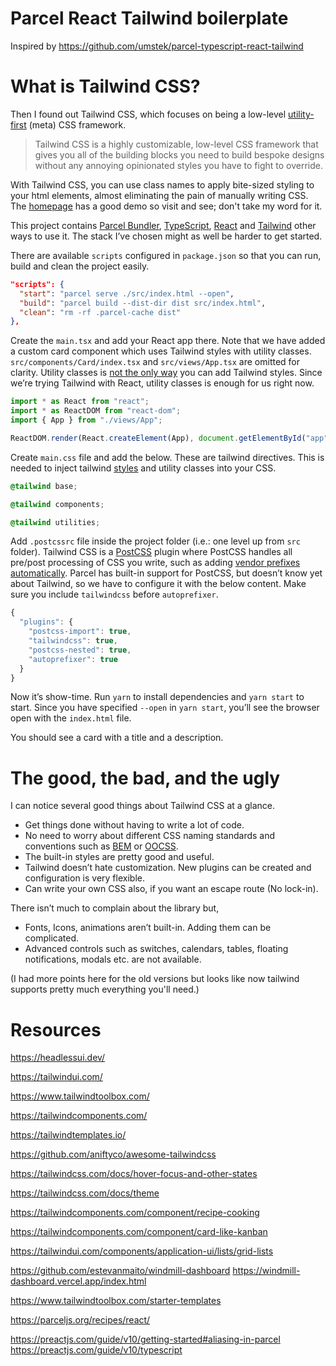# Parcel React Tailwind boilerplate

Inspired by https://github.com/umstek/parcel-typescript-react-tailwind

# What is Tailwind CSS?

Then I found out Tailwind CSS, which focuses on being a low-level [utility-first](https://tailwindcss.com/docs/utility-first/) (meta) CSS framework.

> Tailwind CSS is a highly customizable, low-level CSS framework that gives you all of the building blocks you need to build bespoke designs without any annoying opinionated styles you have to fight to override.

With Tailwind CSS, you can use class names to apply bite-sized styling to your html elements, almost eliminating the pain of manually writing CSS. The [homepage](https://tailwindcss.com/) has a good demo so visit and see; don't take my word for it.

This project contains [Parcel Bundler](https://parceljs.org/recipes/react/#tailwind-css), [TypeScript](https://www.typescriptlang.org/), [React](https://reactjs.org) and [Tailwind](https://tailwindcss.com/docs/installation/using-postcss) other ways to use it. The stack I’ve chosen might as well be harder to get started.


There are available `scripts` configured in `package.json` so that you can run, build and clean the project easily.

```json
"scripts": {
  "start": "parcel serve ./src/index.html --open",
  "build": "parcel build --dist-dir dist src/index.html",
  "clean": "rm -rf .parcel-cache dist"
},
```

Create the `main.tsx` and add your React app there. Note that we have added a custom card component which uses Tailwind styles with utility classes. `src/components/Card/index.tsx` and `src/views/App.tsx` are omitted for clarity. Utility classes is [not the only way](https://tailwindcss.com/docs/reusing-styles) you can add Tailwind styles. Since we’re trying Tailwind with React, utility classes is enough for us right now.

```ts
import * as React from "react";
import * as ReactDOM from "react-dom";
import { App } from "./views/App";

ReactDOM.render(React.createElement(App), document.getElementById("app"));
```

Create `main.css` file and add the below. These are tailwind directives. This is needed to inject tailwind [styles](https://tailwindcss.com/docs/preflight) and utility classes into your CSS.

```css
@tailwind base;

@tailwind components;

@tailwind utilities;
```

Add `.postcssrc` file inside the project folder (i.e.: one level up from `src` folder). Tailwind CSS is a [PostCSS](https://postcss.org/) plugin where PostCSS handles all pre/post processing of CSS you write, such as adding [vendor prefixes](https://developer.mozilla.org/en-US/docs/Glossary/Vendor_Prefix) [automatically](https://github.com/postcss/autoprefixer). Parcel has built-in support for PostCSS, but doesn’t know yet about Tailwind, so we have to configure it with the below content. Make sure you include `tailwindcss` before `autoprefixer`.

```js
{
  "plugins": {
    "postcss-import": true,
    "tailwindcss": true,
    "postcss-nested": true,
    "autoprefixer": true
  }
}
```

Now it’s show-time. Run `yarn` to install dependencies and `yarn start` to start. Since you have specified `--open` in `yarn start`, you’ll see the browser open with the `index.html` file.

You should see a card with a title and a description.

# The good, the bad, and the ugly

I can notice several good things about Tailwind CSS at a glance.

- Get things done without having to write a lot of code.
- No need to worry about different CSS naming standards and conventions such as [BEM](http://getbem.com/naming/) or [OOCSS](http://oocss.org/).
- The built-in styles are pretty good and useful.
- Tailwind doesn’t hate customization. New plugins can be created and configuration is very flexible.
- Can write your own CSS also, if you want an escape route (No lock-in).

There isn’t much to complain about the library but,

- Fonts, Icons, animations aren’t built-in. Adding them can be complicated.
- Advanced controls such as switches, calendars, tables, floating notifications, modals etc. are not available.

(I had more points here for the old versions but looks like now tailwind supports pretty much everything you'll need.)

# Resources

https://headlessui.dev/

https://tailwindui.com/

https://www.tailwindtoolbox.com/

https://tailwindcomponents.com/

https://tailwindtemplates.io/

https://github.com/aniftyco/awesome-tailwindcss


https://tailwindcss.com/docs/hover-focus-and-other-states

https://tailwindcss.com/docs/theme

https://tailwindcomponents.com/component/recipe-cooking

https://tailwindcomponents.com/component/card-like-kanban

https://tailwindui.com/components/application-ui/lists/grid-lists

https://github.com/estevanmaito/windmill-dashboard
https://windmill-dashboard.vercel.app/index.html

https://www.tailwindtoolbox.com/starter-templates

https://parceljs.org/recipes/react/

https://preactjs.com/guide/v10/getting-started#aliasing-in-parcel
https://preactjs.com/guide/v10/typescript
